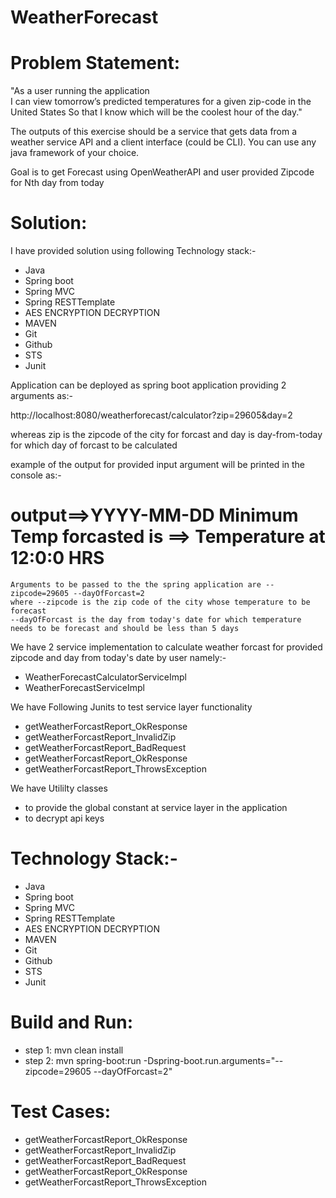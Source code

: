# WeatherForecast
Problem Statement: 
================
"As a user running the application  
I can view tomorrow’s predicted temperatures for a given zip-code in the United States
So that I know which will be the coolest hour of the day."

The outputs of this exercise should be a service that gets data from a weather service API and a client interface (could be CLI).  You can use any java framework of your choice.  

Goal is to get Forecast using OpenWeatherAPI and user provided Zipcode for Nth day from today

Solution:
=========
I have provided solution using following Technology stack:-
- Java
- Spring boot
- Spring MVC
- Spring RESTTemplate
- AES ENCRYPTION DECRYPTION
- MAVEN
- Git
- Github
- STS
- Junit

Application can be deployed as spring boot application providing 2 arguments as:- 

http://localhost:8080/weatherforecast/calculator?zip=29605&day=2

whereas zip is the zipcode of the city for forcast and day is day-from-today for which day of forcast to be calculated

example of the output for provided input argument will be printed in the console as:-

 # output==>YYYY-MM-DD Minimum Temp forcasted is ==> Temperature at 12:0:0 HRS

	Arguments to be passed to the the spring application are --zipcode=29605 --dayOfForcast=2
	where --zipcode is the zip code of the city whose temperature to be forecast
	--dayOfForcast is the day from today's date for which temperature needs to be forecast and should be less than 5 days

We have 2 service implementation to calculate weather forcast for provided zipcode and day from today's date by user namely:-
- WeatherForecastCalculatorServiceImpl
- WeatherForecastServiceImpl

We have Following Junits to test service layer functionality
- getWeatherForcastReport_OkResponse
- getWeatherForcastReport_InvalidZip
- getWeatherForcastReport_BadRequest
- getWeatherForcastReport_OkResponse
- getWeatherForcastReport_ThrowsException


We have Utililty classes
- to provide the global constant at service layer in the application
- to decrypt api keys


Technology Stack:-
=================
 - Java
 - Spring boot
 - Spring MVC
 - Spring RESTTemplate
 - AES ENCRYPTION DECRYPTION
 - MAVEN
 - Git
 - Github
 - STS
 - Junit

Build and Run:
==============
- step 1: mvn clean install
- step 2: mvn spring-boot:run -Dspring-boot.run.arguments="--zipcode=29605 --dayOfForcast=2"


Test Cases:
==========
- getWeatherForcastReport_OkResponse
- getWeatherForcastReport_InvalidZip
- getWeatherForcastReport_BadRequest
- getWeatherForcastReport_OkResponse
- getWeatherForcastReport_ThrowsException






